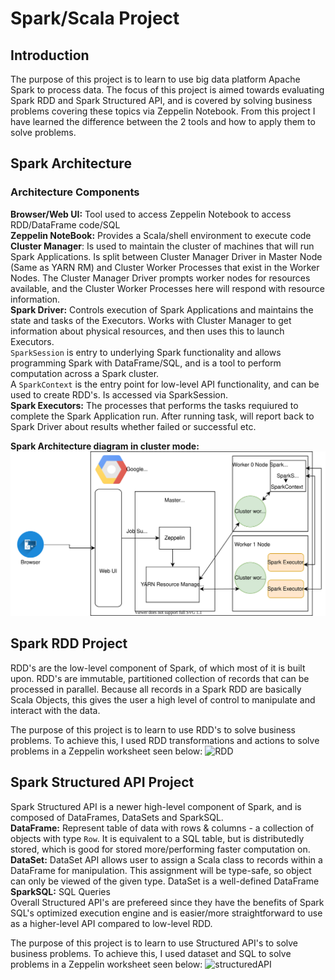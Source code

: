 # Spark/Scala Project

## Introduction
The purpose of this project is to learn to use big data platform Apache 
Spark to process data. The focus of this project is aimed towards 
evaluating Spark RDD and Spark Structured API, and is covered by solving 
business problems covering these topics via Zeppelin Notebook. From this 
project I have learned the difference between the 2 tools and how to 
apply them to solve problems.

## Spark Architecture
### Architecture Components 
**Browser/Web UI:** Tool used to access Zeppelin Notebook to access RDD/DataFrame code/SQL<br />
**Zeppelin NoteBook:** Provides a Scala/shell environment to execute code<br />
**Cluster Manager**: Is used to maintain the cluster of machines that will run 
Spark Applications. Is split between Cluster Manager Driver in Master 
Node (Same as YARN RM) and Cluster Worker Processes that exist in the Worker Nodes. 
The Cluster Manager Driver prompts worker nodes for resources available, and the 
Cluster Worker Processes here will respond with resource information.<br />
**Spark Driver:** Controls execution of Spark Applications and maintains the 
state and tasks of the Executors. Works with Cluster Manager to get information about 
physical resources, and then uses this to launch Executors.<br />
`SparkSession` is entry to underlying Spark functionality and allows programming Spark with DataFrame/SQL, and 
is a tool to perform computation across a Spark cluster.<br />
A `SparkContext` is the entry point for low-level API functionality, and can be used to create RDD's. Is accessed via 
SparkSession.<br />
**Spark Executors:** The processes that performs the tasks requiured to complete the 
Spark Application run. After running task, will report back to Spark Driver about results 
whether failed or successful etc.

**Spark Architecture diagram in cluster mode:**
![sparkArchitecture](./assets/update_sparkAchitecture.svg)

## Spark RDD Project
RDD's are the low-level component of Spark, of which most of it is built upon. 
RDD's are immutable, partitioned collection of records that can be processed in 
parallel. Because all records in a Spark RDD are basically Scala Objects, this gives 
the user a high level of control to manipulate and interact with the data. 

The purpose of this project is to learn to use RDD's to solve business problems. To 
achieve this, I used RDD transformations and actions to solve problems in a Zeppelin 
worksheet seen below:
![RDD](./assets/rdd_project.jpg)


## Spark Structured API Project
Spark Structured API is a newer high-level component of Spark, and is composed of 
DataFrames, DataSets and SparkSQL.<br />
**DataFrame:** Represent table of data with rows & columns - a collection of objects with type `Row`. It 
is equivalent to a SQL table, but is distributedly stored, which is good for stored more/performing 
faster computation on.<br />
**DataSet:** DataSet API allows user to assign a Scala class to records within a DataFrame for manipulation. 
This assignment will be type-safe, so object can only be viewed of the given type. DataSet is a well-defined DataFrame<br />
**SparkSQL:** SQL Queries<br />
Overall Structured API's are prefereed since they have the benefits of Spark SQL's optimized execution engine and
is easier/more straightforward to use as a higher-level API compared to low-level RDD.

The purpose of this project is to learn to use Structured API's to solve business problems. To 
achieve this, I used dataset and SQL to solve problems in a Zeppelin worksheet seen below:
![structuredAPI](./assets/dataframe_project.jpg)
